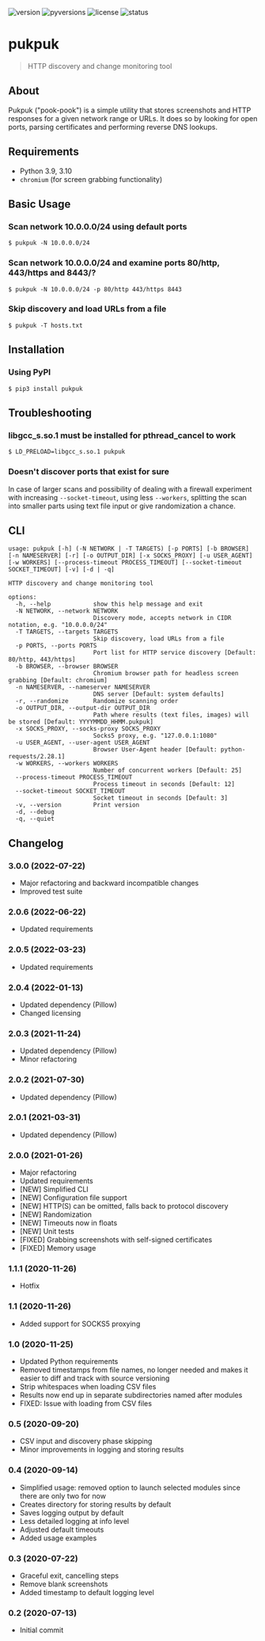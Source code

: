 ![version](https://img.shields.io/pypi/v/pukpuk) ![pyversions](https://img.shields.io/pypi/pyversions/pukpuk) ![license](https://img.shields.io/pypi/l/pukpuk) ![status](https://img.shields.io/pypi/status/pukpuk)

# pukpuk

> HTTP discovery and change monitoring tool

## About

Pukpuk ("pook-pook") is a simple utility that stores screenshots and HTTP responses for a given network range or URLs. It does so by looking for open ports, parsing certificates and performing reverse DNS lookups.

## Requirements

* Python 3.9, 3.10
* `chromium` (for screen grabbing functionality)

## Basic Usage

### Scan network 10.0.0.0/24 using default ports

    $ pukpuk -N 10.0.0.0/24

### Scan network 10.0.0.0/24 and examine ports 80/http, 443/https and 8443/?

    $ pukpuk -N 10.0.0.0/24 -p 80/http 443/https 8443

### Skip discovery and load URLs from a file

    $ pukpuk -T hosts.txt

## Installation

### Using PyPI

    $ pip3 install pukpuk

## Troubleshooting

### libgcc_s.so.1 must be installed for pthread_cancel to work

    $ LD_PRELOAD=libgcc_s.so.1 pukpuk

### Doesn't discover ports that exist for sure

In case of larger scans and possibility of dealing with a firewall experiment with increasing `--socket-timeout`, using less `--workers`, splitting the scan into smaller parts using text file input or give randomization a chance.

## CLI

```
usage: pukpuk [-h] (-N NETWORK | -T TARGETS) [-p PORTS] [-b BROWSER] [-n NAMESERVER] [-r] [-o OUTPUT_DIR] [-x SOCKS_PROXY] [-u USER_AGENT] [-w WORKERS] [--process-timeout PROCESS_TIMEOUT] [--socket-timeout SOCKET_TIMEOUT] [-v] [-d | -q]

HTTP discovery and change monitoring tool

options:
  -h, --help            show this help message and exit
  -N NETWORK, --network NETWORK
                        Discovery mode, accepts network in CIDR notation, e.g. "10.0.0.0/24"
  -T TARGETS, --targets TARGETS
                        Skip discovery, load URLs from a file
  -p PORTS, --ports PORTS
                        Port list for HTTP service discovery [Default: 80/http, 443/https]
  -b BROWSER, --browser BROWSER
                        Chromium browser path for headless screen grabbing [Default: chromium]
  -n NAMESERVER, --nameserver NAMESERVER
                        DNS server [Default: system defaults]
  -r, --randomize       Randomize scanning order
  -o OUTPUT_DIR, --output-dir OUTPUT_DIR
                        Path where results (text files, images) will be stored [Default: YYYYMMDD_HHMM.pukpuk]
  -x SOCKS_PROXY, --socks-proxy SOCKS_PROXY
                        Socks5 proxy, e.g. "127.0.0.1:1080"
  -u USER_AGENT, --user-agent USER_AGENT
                        Browser User-Agent header [Default: python-requests/2.28.1]
  -w WORKERS, --workers WORKERS
                        Number of concurrent workers [Default: 25]
  --process-timeout PROCESS_TIMEOUT
                        Process timeout in seconds [Default: 12]
  --socket-timeout SOCKET_TIMEOUT
                        Socket timeout in seconds [Default: 3]
  -v, --version         Print version
  -d, --debug
  -q, --quiet
```

## Changelog

### 3.0.0 (2022-07-22)

* Major refactoring and backward incompatible changes
* Improved test suite

### 2.0.6 (2022-06-22)

* Updated requirements

### 2.0.5 (2022-03-23)

* Updated requirements

### 2.0.4 (2022-01-13)

* Updated dependency (Pillow)
* Changed licensing

### 2.0.3 (2021-11-24)

* Updated dependency (Pillow)
* Minor refactoring

### 2.0.2 (2021-07-30)

* Updated dependency (Pillow)

### 2.0.1 (2021-03-31)

* Updated dependency (Pillow)

### 2.0.0 (2021-01-26)

* Major refactoring
* Updated requirements
* [NEW] Simplified CLI
* [NEW] Configuration file support
* [NEW] HTTP(S) can be omitted, falls back to protocol discovery
* [NEW] Randomization
* [NEW] Timeouts now in floats
* [NEW] Unit tests
* [FIXED] Grabbing screenshots with self-signed certificates
* [FIXED] Memory usage

### 1.1.1 (2020-11-26)

* Hotfix

### 1.1 (2020-11-26)

* Added support for SOCKS5 proxying

### 1.0 (2020-11-25)

* Updated Python requirements
* Removed timestamps from file names, no longer needed and makes it easier to diff and track with source versioning
* Strip whitespaces when loading CSV files
* Results now end up in separate subdirectories named after modules
* FIXED: Issue with loading from CSV files

### 0.5 (2020-09-20)

* CSV input and discovery phase skipping
* Minor improvements in logging and storing results

### 0.4 (2020-09-14)

* Simplified usage: removed option to launch selected modules since there are only two for now
* Creates directory for storing results by default
* Saves logging output by default
* Less detailed logging at info level
* Adjusted default timeouts
* Added usage examples

### 0.3 (2020-07-22)

* Graceful exit, cancelling steps
* Remove blank screenshots
* Added timestamp to default logging level

### 0.2 (2020-07-13)

* Initial commit